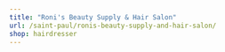 ```yaml
---
title: "Roni's Beauty Supply & Hair Salon"
url: /saint-paul/ronis-beauty-supply-and-hair-salon/
shop: hairdresser
---
```


